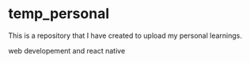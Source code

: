 # temp_personal
This is a repository that I have created to upload my personal learnings.

web developement and react native
